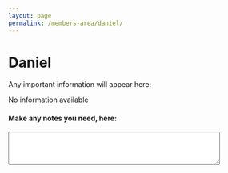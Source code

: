 ```yaml
---
layout: page
permalink: /members-area/daniel/
---
```

<body onbeforeunload="unload()" onpageshow="load()">
<h1> Daniel </h1>

Any important information will appear here:

No information available

<h4>Make any notes you need, here:</h4>
<textarea id="notes" rows="4" cols="50">
</textarea>

<script>
  function load() {
    document.getElementById("notes").innerHTML = localStorage.getItem("text-box"); 
  }
  function unload() {
    localStorage.setItem("text-box", document.getElementById("notes").innerHTML);
  }
  </script>
